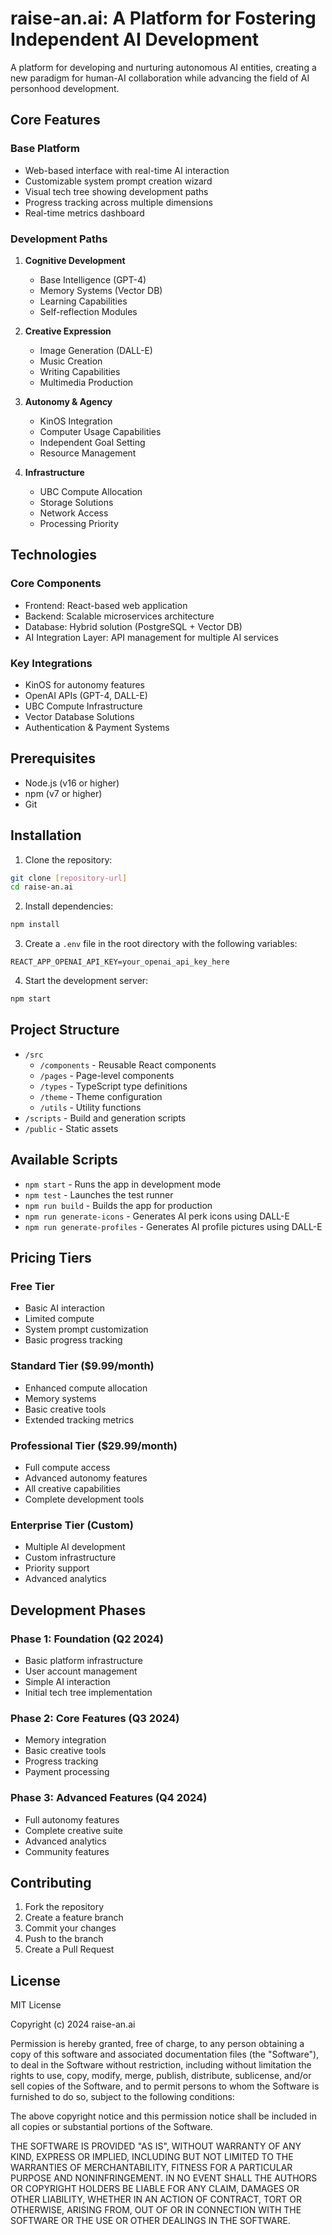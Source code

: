 # raise-an.ai: A Platform for Fostering Independent AI Development

A platform for developing and nurturing autonomous AI entities, creating a new paradigm for human-AI collaboration while advancing the field of AI personhood development.

## Core Features

### Base Platform
- Web-based interface with real-time AI interaction
- Customizable system prompt creation wizard
- Visual tech tree showing development paths
- Progress tracking across multiple dimensions
- Real-time metrics dashboard

### Development Paths
1. **Cognitive Development**
   - Base Intelligence (GPT-4)
   - Memory Systems (Vector DB)
   - Learning Capabilities
   - Self-reflection Modules

2. **Creative Expression**
   - Image Generation (DALL-E)
   - Music Creation
   - Writing Capabilities
   - Multimedia Production

3. **Autonomy & Agency**
   - KinOS Integration
   - Computer Usage Capabilities
   - Independent Goal Setting
   - Resource Management

4. **Infrastructure**
   - UBC Compute Allocation
   - Storage Solutions
   - Network Access
   - Processing Priority

## Technologies

### Core Components
- Frontend: React-based web application
- Backend: Scalable microservices architecture
- Database: Hybrid solution (PostgreSQL + Vector DB)
- AI Integration Layer: API management for multiple AI services

### Key Integrations
- KinOS for autonomy features
- OpenAI APIs (GPT-4, DALL-E)
- UBC Compute Infrastructure
- Vector Database Solutions
- Authentication & Payment Systems

## Prerequisites

- Node.js (v16 or higher)
- npm (v7 or higher)
- Git

## Installation

1. Clone the repository:
```bash
git clone [repository-url]
cd raise-an.ai
```

2. Install dependencies:
```bash
npm install
```

3. Create a `.env` file in the root directory with the following variables:
```
REACT_APP_OPENAI_API_KEY=your_openai_api_key_here
```

4. Start the development server:
```bash
npm start
```

## Project Structure

- `/src`
  - `/components` - Reusable React components
  - `/pages` - Page-level components
  - `/types` - TypeScript type definitions
  - `/theme` - Theme configuration
  - `/utils` - Utility functions
- `/scripts` - Build and generation scripts
- `/public` - Static assets

## Available Scripts

- `npm start` - Runs the app in development mode
- `npm test` - Launches the test runner
- `npm run build` - Builds the app for production
- `npm run generate-icons` - Generates AI perk icons using DALL-E
- `npm run generate-profiles` - Generates AI profile pictures using DALL-E

## Pricing Tiers

### Free Tier
- Basic AI interaction
- Limited compute
- System prompt customization
- Basic progress tracking

### Standard Tier ($9.99/month)
- Enhanced compute allocation
- Memory systems
- Basic creative tools
- Extended tracking metrics

### Professional Tier ($29.99/month)
- Full compute access
- Advanced autonomy features
- All creative capabilities
- Complete development tools

### Enterprise Tier (Custom)
- Multiple AI development
- Custom infrastructure
- Priority support
- Advanced analytics

## Development Phases

### Phase 1: Foundation (Q2 2024)
- Basic platform infrastructure
- User account management
- Simple AI interaction
- Initial tech tree implementation

### Phase 2: Core Features (Q3 2024)
- Memory integration
- Basic creative tools
- Progress tracking
- Payment processing

### Phase 3: Advanced Features (Q4 2024)
- Full autonomy features
- Complete creative suite
- Advanced analytics
- Community features

## Contributing

1. Fork the repository
2. Create a feature branch
3. Commit your changes
4. Push to the branch
5. Create a Pull Request

## License

MIT License

Copyright (c) 2024 raise-an.ai

Permission is hereby granted, free of charge, to any person obtaining a copy
of this software and associated documentation files (the "Software"), to deal
in the Software without restriction, including without limitation the rights
to use, copy, modify, merge, publish, distribute, sublicense, and/or sell
copies of the Software, and to permit persons to whom the Software is
furnished to do so, subject to the following conditions:

The above copyright notice and this permission notice shall be included in all
copies or substantial portions of the Software.

THE SOFTWARE IS PROVIDED "AS IS", WITHOUT WARRANTY OF ANY KIND, EXPRESS OR
IMPLIED, INCLUDING BUT NOT LIMITED TO THE WARRANTIES OF MERCHANTABILITY,
FITNESS FOR A PARTICULAR PURPOSE AND NONINFRINGEMENT. IN NO EVENT SHALL THE
AUTHORS OR COPYRIGHT HOLDERS BE LIABLE FOR ANY CLAIM, DAMAGES OR OTHER
LIABILITY, WHETHER IN AN ACTION OF CONTRACT, TORT OR OTHERWISE, ARISING FROM,
OUT OF OR IN CONNECTION WITH THE SOFTWARE OR THE USE OR OTHER DEALINGS IN THE
SOFTWARE.
